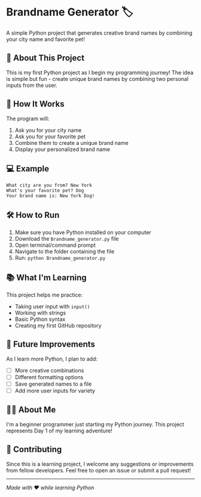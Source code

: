 # Brandname Generator 🏷️

A simple Python project that generates creative brand names by combining your city name and favorite pet!

## 📖 About This Project

This is my first Python project as I begin my programming journey! The idea is simple but fun - create unique brand names by combining two personal inputs from the user.

## 🚀 How It Works

The program will:
1. Ask you for your city name
2. Ask you for your favorite pet
3. Combine them to create a unique brand name
4. Display your personalized brand name

## 💻 Example

```
What city are you from? New York
What's your favorite pet? Dog
Your brand name is: New York Dog!
```

## 🛠️ How to Run

1. Make sure you have Python installed on your computer
2. Download the `Brandname_generator.py` file
3. Open terminal/command prompt
4. Navigate to the folder containing the file
5. Run: `python Brandname_generator.py`

## 📚 What I'm Learning

This project helps me practice:
- Taking user input with `input()`
- Working with strings
- Basic Python syntax
- Creating my first GitHub repository

## 🎯 Future Improvements

As I learn more Python, I plan to add:
- [ ] More creative combinations
- [ ] Different formatting options
- [ ] Save generated names to a file
- [ ] Add more user inputs for variety

## 👨‍💻 About Me

I'm a beginner programmer just starting my Python journey. This project represents Day 1 of my learning adventure!

## 🤝 Contributing

Since this is a learning project, I welcome any suggestions or improvements from fellow developers. Feel free to open an issue or submit a pull request!


---
*Made with ❤️ while learning Python*